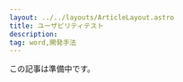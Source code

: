 ```yaml
---
layout: ../../layouts/ArticleLayout.astro
title: ユーザビリティテスト
description:
tag: word,開発手法
---
```


この記事は準備中です。
